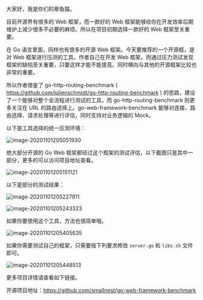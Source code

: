 大家好，我是你们的章鱼猫。

目前开源界有很多的 Web 框架，而一款好的 Web 框架能够给你在开发效率后期维护上减少很多不必要的麻烦。所以在项目初期选择一款好的 Web 框架至关重要。

在 Go 语言里面，同样也有很多的开源 Web 框架。今天要推荐的一个开源框，是对 Web 框架进行压测的工具。作者自己在开发 Web 框架，而通过压力测试发现框架的缺陷至关重要，只要这样才能不能提高。同时横向与其他的开源框架比较也非常的重要。

所以作者借鉴了 go-http-routing-benchmark ( https://github.com/julienschmidt/go-http-routing-benchmark ) 的思路，建设了一个能够对整个全流程进行测试的工具，而 go-http-routing-benchmark 则更多关注在 URL 的路由选择上。go-web-framework-benchmark 能够对连接、路由选择、请求处理等进行评估，同时支持对业务逻辑的 Mock。

以下是工具选择的统一压测环境：

![image-20201101205051930](https://7465-test-3c9b5e-books-1301492295.tcb.qcloud.la/mac_github_images/compress_image-20201101205051930.png)

绝大部分开源的 Go Web 框架都经过这个框架的测试评估，以下截图只是其中一部分，更多的可以访问项目地址查看。

![image-20201101205151121](https://7465-test-3c9b5e-books-1301492295.tcb.qcloud.la/mac_github_images/compress_image-20201101205151121.png)

以下是部分的测试结果：

![image-20201101205227911](https://7465-test-3c9b5e-books-1301492295.tcb.qcloud.la/mac_github_images/compress_image-20201101205227911.png)

![image-20201101205243323](/Users/zhupeng/Work/git/zhupeng.github.io/images/image-20201101205243323.png)

如果你要使用这个工具，方法也很简单哦。

![image-20201101205405635](https://7465-test-3c9b5e-books-1301492295.tcb.qcloud.la/mac_github_images/compress_image-20201101205405635.png)

如果你需要测试自己的框架，只需要按下列要求修改 `server.go` 和 `libs.sh` 文件即可。

![image-20201101205448513](https://7465-test-3c9b5e-books-1301492295.tcb.qcloud.la/mac_github_images/compress_image-20201101205448513.png)

更多项目详情请查看如下链接。

开源项目地址：https://github.com/smallnest/go-web-framework-benchmark